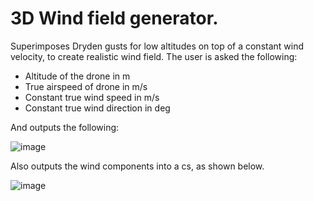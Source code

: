 # 3D Wind field generator.

Superimposes Dryden gusts for low altitudes on top of a constant wind velocity, to create realistic wind field.
The user is asked the following:
- Altitude of the drone in m
- True airspeed of drone in m/s
- Constant true wind speed in m/s
- Constant true wind direction in deg

And outputs the following:

![image](https://user-images.githubusercontent.com/47579794/187550149-056f2d13-5fe2-4028-874b-a721d16f0e91.png)

Also outputs the wind components into a cs, as shown below.

![image](https://user-images.githubusercontent.com/47579794/187550298-a5fa9198-6832-452e-8b9b-66aa02bbd73c.png)

